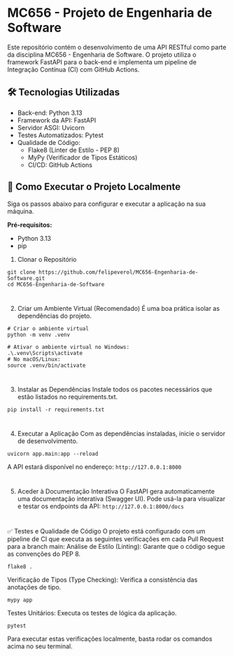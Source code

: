 # MC656 - Projeto de Engenharia de Software
Este repositório contém o desenvolvimento de uma API RESTful como parte da disciplina MC656 - Engenharia de Software. O projeto utiliza o framework FastAPI para o back-end e implementa um pipeline de Integração Contínua (CI) com GitHub Actions.
## 🛠️ Tecnologias Utilizadas
- Back-end: Python 3.13
- Framework da API: FastAPI
- Servidor ASGI: Uvicorn
- Testes Automatizados: Pytest
- Qualidade de Código:
  - Flake8 (Linter de Estilo - PEP 8)
  - MyPy (Verificador de Tipos Estáticos)
  - CI/CD: GitHub Actions
## 🚀 Como Executar o Projeto Localmente
Siga os passos abaixo para configurar e executar a aplicação na sua máquina.

**Pré-requisitos:**
- Python 3.13
- pip
1. Clonar o Repositório
```
git clone https://github.com/felipeverol/MC656-Engenharia-de-Software.git
cd MC656-Engenharia-de-Software
```
#
2. Criar um Ambiente Virtual (Recomendado)
É uma boa prática isolar as dependências do projeto.
```
# Criar o ambiente virtual
python -m venv .venv

# Ativar o ambiente virtual no Windows:
.\.venv\Scripts\activate
# No macOS/Linux:
source .venv/bin/activate
```
#
3. Instalar as Dependências
Instale todos os pacotes necessários que estão listados no requirements.txt.
```
pip install -r requirements.txt
```
#
4. Executar a Aplicação
Com as dependências instaladas, inicie o servidor de desenvolvimento.
```
uvicorn app.main:app --reload
```

A API estará disponível no endereço:  ```http://127.0.0.1:8000```
#
5. Aceder à Documentação Interativa
O FastAPI gera automaticamente uma documentação interativa (Swagger UI). Pode usá-la para visualizar e testar os endpoints da API:
```http://127.0.0.1:8000/docs```
#
✅ Testes e Qualidade de Código
O projeto está configurado com um pipeline de CI que executa as seguintes verificações em cada Pull Request para a branch main:
Análise de Estilo (Linting): Garante que o código segue as convenções do PEP 8.
```
flake8 .
```

Verificação de Tipos (Type Checking): Verifica a consistência das anotações de tipo.
```
mypy app
```

Testes Unitários: Executa os testes de lógica da aplicação.
```
pytest
```

Para executar estas verificações localmente, basta rodar os comandos acima no seu terminal.

